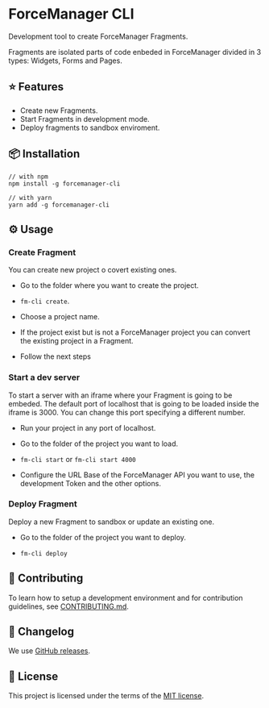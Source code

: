 # ForceManager CLI

Development tool to create ForceManager Fragments.

Fragments are isolated parts of code enbeded in ForceManager divided in 3 types: Widgets, Forms and Pages.

## ⭐️ Features

-   Create new Fragments.
-   Start Fragments in development mode.
-   Deploy fragments to sandbox enviroment.

## 📦 Installation

```
// with npm
npm install -g forcemanager-cli

// with yarn
yarn add -g forcemanager-cli
```

## ⚙️ Usage

### Create Fragment

You can create new project o covert existing ones.

* Go to the folder where you want to create the project.

* `fm-cli create`.

* Choose a project name.

* If the project exist but is not a ForceManager project you can convert the existing project in a Fragment.

* Follow the next steps


### Start a dev server

To start a server with an iframe where your Fragment is going to be embeded.
The default port of localhost that is going to be loaded inside the iframe is 3000. You can change this port specifying a different number.

* Run your project in any port of localhost.

* Go to the folder of the project you want to load.

* `fm-cli start` or `fm-cli start 4000`

* Configure the URL Base of the ForceManager API you want to use, the development Token and the other options.


### Deploy Fragment

Deploy a new Fragment to sandbox or update an existing one.

* Go to the folder of the project you want to deploy.

* `fm-cli deploy`


## 🙌 Contributing

To learn how to setup a development environment and for contribution guidelines, see [CONTRIBUTING.md](/CONTRIBUTING.md).

## 📜 Changelog

We use [GitHub releases](https://github.com/ForceManager/forcemanager-cli/releases).

## 📄 License

This project is licensed under the terms of the
[MIT license](/LICENSE).